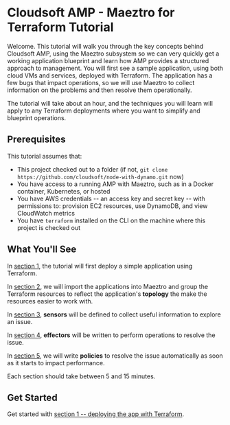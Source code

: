 
# Cloudsoft AMP - Maeztro for Terraform Tutorial

Welcome. This tutorial will walk you through the key concepts behind Cloudsoft AMP, using the Maeztro subsystem so we can very quickly get a working application blueprint and learn how AMP provides a structured approach to management. You will first see a sample application, using both cloud VMs and services, deployed with Terraform. The application has a few bugs that impact operations, so we will use Maeztro to collect information on the problems and then resolve them operationally.

The tutorial will take about an hour, and the techniques you will learn will apply to any Terraform deployments where you want to simplify and blueprint operations.  


## Prerequisites

This tutorial assumes that:

* This project checked out to a folder (if not, `git clone https://github.com/cloudsoft/node-with-dynamo.git` now)
* You have access to a running AMP with Maeztro, such as in a Docker container, Kubernetes, or hosted
* You have AWS credentials -- an access key and secret key -- with permissions to: provision EC2 resources, use DynamoDB, and view CloudWatch metrics
* You have `terraform` installed on the CLI on the machine where this project is checked out


## What You'll See

In [section 1](1-terraform.md), the tutorial will first deploy a simple application using Terraform.

In [section 2](2-grouping.md), we will import the applications into Maeztro and group the Terraform resources to reflect the application's **topology** the make the resources easier to work with.

In [section 3](3-sensors.md), **sensors** will be defined to collect useful information to explore an issue.

In [section 4](4-effectors.md), **effectors** will be written to perform operations to resolve the issue.

In [section 5](5-policies.md), we will write **policies** to resolve the issue automatically as soon as it starts to impact performance. 

Each section should take between 5 and 15 minutes.  


## Get Started

Get started with [section 1 -- deploying the app with Terraform](1-terraform.md).
